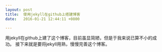 ```yaml
---
layout: post
title:  使用jekyll在github上搭建博客
date:   2016-01-21 12:44:11 +0800

---
```

用jekyll在github上建了这个博客，目前虽显简陋，但是于我来说已算不小的成功。
接下来就是要将jekyll用熟，慢慢完善这个博客。